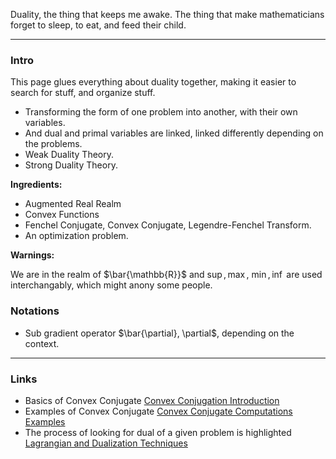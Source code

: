 
Duality, the thing that keeps me awake. The thing that make mathematicians forget to sleep, to eat, and feed their child. 

---
### **Intro**

This page glues everything about duality together, making it easier to search for stuff, and organize stuff. 

* Transforming the form of one problem into another, with their own variables. 
* And dual and primal variables are linked, linked differently depending on the problems. 
* Weak Duality Theory. 
* Strong Duality Theory. 

**Ingredients:** 
* Augmented Real Realm
* Convex Functions
* Fenchel Conjugate, Convex Conjugate, Legendre-Fenchel Transform. 
* An optimization problem. 

**Warnings:**

We are in the realm of $\bar{\mathbb{R}}$ and $\sup, \max$, $\min, \inf$ are used interchangably, which might anony some people. 

### **Notations**

* Sub gradient operator $\bar{\partial}, \partial$, depending on the context. 

---
### **Links**

* Basics of Convex Conjugate [Convex Conjugation Introduction](../../AMATH%20516%20Numerical%20Optimizations/Duality/Convex%20Conjugation%20Introduction.md)
* Examples of Convex Conjugate [Convex Conjugate Computations Examples](../../AMATH%20516%20Numerical%20Optimizations/Duality/Convex%20Conjugate%20Computations%20Examples.md)
* The process of looking for dual of a given problem is highlighted [Lagrangian and Dualization Techniques](Lagrangian%20and%20Dualization%20Techniques.md)

